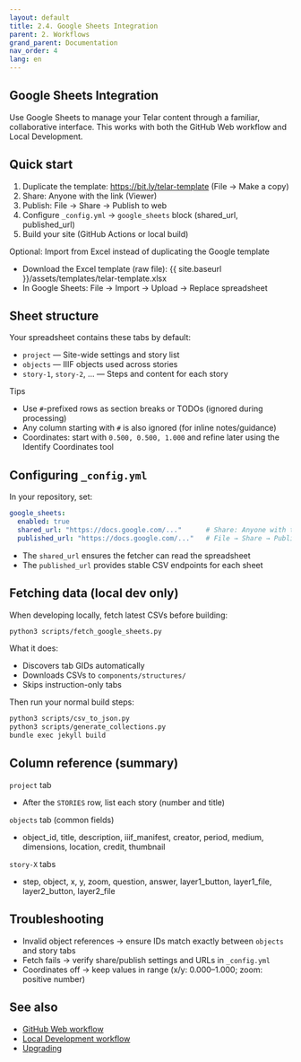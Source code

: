 ```yaml
---
layout: default
title: 2.4. Google Sheets Integration
parent: 2. Workflows
grand_parent: Documentation
nav_order: 4
lang: en
---
```


## Google Sheets Integration

Use Google Sheets to manage your Telar content through a familiar, collaborative interface. This works with both the GitHub Web workflow and Local Development.

## Quick start

1. Duplicate the template: <https://bit.ly/telar-template> (File → Make a copy)
2. Share: Anyone with the link (Viewer)
3. Publish: File → Share → Publish to web
4. Configure `_config.yml` → `google_sheets` block (shared_url, published_url)
5. Build your site (GitHub Actions or local build)

Optional: Import from Excel instead of duplicating the Google template

- Download the Excel template (raw file):
  {{ site.baseurl }}/assets/templates/telar-template.xlsx
- In Google Sheets: File → Import → Upload → Replace spreadsheet

## Sheet structure

Your spreadsheet contains these tabs by default:

- `project` — Site-wide settings and story list
- `objects` — IIIF objects used across stories
- `story-1`, `story-2`, ... — Steps and content for each story

Tips

- Use `#`-prefixed rows as section breaks or TODOs (ignored during processing)
- Any column starting with `#` is also ignored (for inline notes/guidance)
- Coordinates: start with `0.500, 0.500, 1.000` and refine later using the Identify Coordinates tool

## Configuring `_config.yml`

In your repository, set:

```yaml
google_sheets:
  enabled: true
  shared_url: "https://docs.google.com/..."      # Share: Anyone with the link (Viewer)
  published_url: "https://docs.google.com/..."   # File → Share → Publish to web
```

- The `shared_url` ensures the fetcher can read the spreadsheet
- The `published_url` provides stable CSV endpoints for each sheet

## Fetching data (local dev only)

When developing locally, fetch latest CSVs before building:

```bash
python3 scripts/fetch_google_sheets.py
```

What it does:

- Discovers tab GIDs automatically
- Downloads CSVs to `components/structures/`
- Skips instruction-only tabs

Then run your normal build steps:

```bash
python3 scripts/csv_to_json.py
python3 scripts/generate_collections.py
bundle exec jekyll build
```

## Column reference (summary)

`project` tab

- After the `STORIES` row, list each story (number and title)

`objects` tab (common fields)

- object_id, title, description, iiif_manifest, creator, period, medium, dimensions, location, credit, thumbnail

`story-X` tabs

- step, object, x, y, zoom, question, answer, layer1_button, layer1_file, layer2_button, layer2_file

## Troubleshooting

- Invalid object references → ensure IDs match exactly between `objects` and story tabs
- Fetch fails → verify share/publish settings and URLs in `_config.yml`
- Coordinates off → keep values in range (x/y: 0.000–1.000; zoom: positive number)

## See also

- [GitHub Web workflow](/docs/workflows/github-web/)
- [Local Development workflow](/docs/workflows/local-dev/)
- [Upgrading](/docs/workflows/upgrading/)
